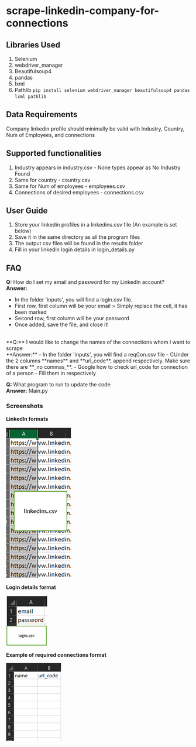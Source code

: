 # scrape-linkedin-company-for-connections

## Libraries Used
1. Selenium 
2. webdriver_manager
3. Beautifulsoup4
4. pandas
5. lxml
6. Pathlib
`pip install selenium webdriver_manager beautifulsoup4 pandas lxml pathlib`


## Data Requirements
Company linkedin profile should minimally be valid with Industry, Country, Num of Employees, and connections


## Supported functionalities
1. Industry appears in industry.csv - None types appear as No Industry Found
2. Same for country - country.csv
3. Same for Num of employees - employees.csv
4. Connections of desired employees - connections.csv


## User Guide
1. Store your linkedin profiles in a linkedins.csv file (An example is set below)
2. Save it in the same directory as all the program files
3. The output csv files will be found in the results folder
4. Fill in your linkedin login details in login_details.py

## FAQ
**Q:** How do I set my email and password for my LinkedIn account? <br />
**Answer:** 
- In the folder 'inputs', you will find a login.csv file. 
- First row, first column will be your email > Simply replace the cell, it has been marked
- Second row, first column will be your password
- Once added, save the file, and close it!
<br />
**Q:** I would like to change the names of the connections whom I want to scrape <br />
**Answer:** 
- In the folder 'inputs', you will find a reqCon.csv file
- CUnder the 2 columns **names** and **url_code**, append respectively. Make sure there are **_no commas_**.
- Google how to check url_code for connection of a person
- Fill them in respectively


**Q:** What program to run to update the code <br />
**Answer:**   Main.py




### Screenshots
**LinkedIn formats**

<img src='screenshots/linkedinsformat.png' >

**Login details format**

<img src='screenshots/logindetailsformat.png' >

**Example of required connections format**

<img src='screenshots/reqconexample.png' >
